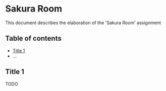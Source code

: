 # Sakura Room

This document describes the elaboration of the 'Sakura Room' assignment

## Table of contents

-   [Title 1](#Title-1)
-   ...


## Title 1

TODO